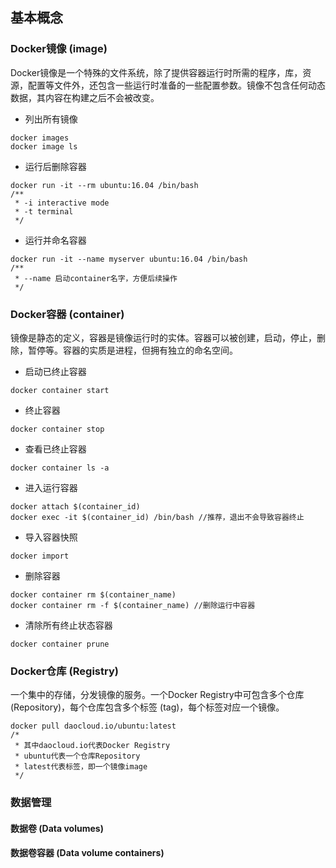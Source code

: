 ## 基本概念

### Docker镜像 (image)
Docker镜像是一个特殊的文件系统，除了提供容器运行时所需的程序，库，资源，配置等文件外，还包含一些运行时准备的一些配置参数。镜像不包含任何动态数据，其内容在构建之后不会被改变。

* 列出所有镜像
```
docker images
docker image ls
```
* 运行后删除容器
```
docker run -it --rm ubuntu:16.04 /bin/bash
/**
 * -i interactive mode
 * -t terminal
 */
```
* 运行并命名容器
```
docker run -it --name myserver ubuntu:16.04 /bin/bash
/**
 * --name 启动container名字，方便后续操作
 */
```

### Docker容器 (container)
镜像是静态的定义，容器是镜像运行时的实体。容器可以被创建，启动，停止，删除，暂停等。容器的实质是进程，但拥有独立的命名空间。

* 启动已终止容器
```
docker container start
```
* 终止容器
```
docker container stop
```
* 查看已终止容器
```
docker container ls -a
```
* 进入运行容器
```
docker attach $(container_id)
docker exec -it $(container_id) /bin/bash //推荐，退出不会导致容器终止
```
* 导入容器快照
```
docker import
```
* 删除容器
```
docker container rm $(container_name)
docker container rm -f $(container_name) //删除运行中容器
```
* 清除所有终止状态容器
```
docker container prune
```

### Docker仓库 (Registry)
一个集中的存储，分发镜像的服务。一个Docker Registry中可包含多个仓库 (Repository)，每个仓库包含多个标签 (tag)，每个标签对应一个镜像。
```
docker pull daocloud.io/ubuntu:latest
/*
 * 其中daocloud.io代表Docker Registry
 * ubuntu代表一个仓库Repository
 * latest代表标签，即一个镜像image
 */
```

### 数据管理
#### 数据卷 (Data volumes)
#### 数据卷容器 (Data volume containers)
